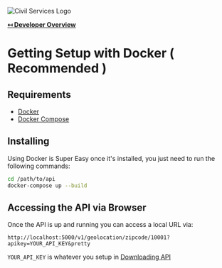 ![Civil Services Logo](https://cdn.civil.services/common/github-logo.png "Civil Services Logo")

**[↤ Developer Overview](../README.md)**

Getting Setup with Docker ( Recommended )
===

Requirements
---

* [Docker](https://nodejs.org/en/)
* [Docker Compose](http://www.mysql.com/)


Installing
---

Using Docker is Super Easy once it's installed, you just need to run the following commands:

```bash
cd /path/to/api
docker-compose up --build
```

Accessing the API via Browser
---

Once the API is up and running you can access a local URL via:

```text
http://localhost:5000/v1/geolocation/zipcode/10001?apikey=YOUR_API_KEY&pretty
```

`YOUR_API_KEY` is whatever you setup in [Downloading API](../docs/downloading-api.md)